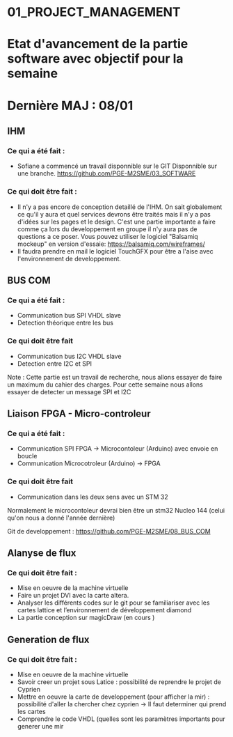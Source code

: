 # 01_PROJECT_MANAGEMENT

# Etat d'avancement de la partie software avec objectif pour la semaine
# Dernière MAJ : 08/01

## IHM

### Ce qui a été fait :
- Sofiane a commencé un travail disponnible sur le GIT Disponnible sur une branche.
https://github.com/PGE-M2SME/03_SOFTWARE

### Ce qui doit être fait :
-  Il n'y a pas encore de conception detaillé de l'IHM. On sait globalement ce qu'il y aura et quel services devrons être traités mais il n'y a pas d'idées sur les pages et le design. C'est une partie importante a faire comme ça lors du developpement en groupe il n'y aura pas de questions a ce poser.
Vous pouvez utiliser le logiciel "Balsamiq mockeup" en version d'essaie:
https://balsamiq.com/wireframes/
- Il faudra prendre en mail le logiciel TouchGFX pour être a l'aise avec l'environnement de developpement.

## BUS COM

### Ce qui a été fait :
- Communication bus SPI VHDL slave
- Detection théorique entre les bus

### Ce qui doit être fait
- Communication bus I2C VHDL slave
- Detection entre I2C et SPI

Note : Cette partie est un travail de recherche, nous allons essayer de faire un maximum du cahier des charges. Pour cette semaine nous allons essayer de detecter un message SPI et I2C

## Liaison FPGA - Micro-controleur

### Ce qui a été fait :
- Communication SPI FPGA -> Microcontoleur (Arduino) avec envoie en boucle
- Communication Microcotroleur (Arduino) -> FPGA

### Ce qui doit être fait
- Communication dans les deux sens avec un STM 32

Normalement le microcontoleur devrai bien être un stm32 Nucleo 144 (celui qu'on nous a donné l'année dernière)

Git de developpement : https://github.com/PGE-M2SME/08_BUS_COM

## Alanyse de flux

### Ce qui doit être fait :
- Mise en oeuvre de la machine virtuelle
- Faire un projet DVI avec la carte altera. 
- Analyser les différents codes sur le git pour se familiariser avec les cartes lattice et l’environnement de développement diamond
- La partie conception sur magicDraw (en cours )

## Generation de flux

### Ce qui doit être fait :
- Mise en oeuvre de la machine virtuelle
- Savoir creer un projet sous Latice : possibilité de reprendre le projet de Cyprien
- Mettre en oeuvre la carte de developpement (pour afficher la mir) : possibilité d'aller la chercher chez cyprien
-> Il faut determiner qui prend les cartes
- Comprendre le code VHDL (quelles sont les paramètres importants pour generer une mir


